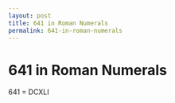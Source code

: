 ```yaml
---
layout: post
title: 641 in Roman Numerals
permalink: 641-in-roman-numerals
---
```


# 641 in Roman Numerals

641 = DCXLI
